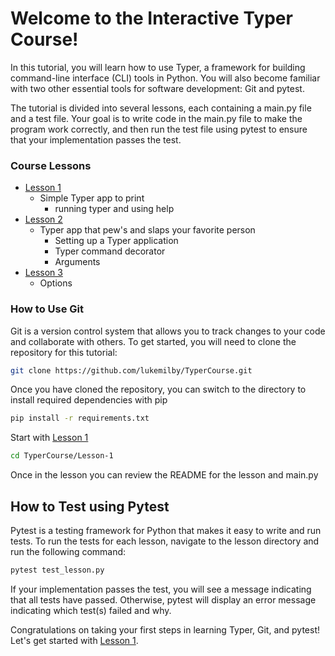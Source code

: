 
# Welcome to the Interactive Typer Course!
In this tutorial, you will learn how to use Typer, a framework for building command-line interface (CLI) tools in Python. You will also become familiar with two other essential tools for software development: Git and pytest.

The tutorial is divided into several lessons, each containing a main.py file and a test file. Your goal is to write code in the main.py file to make the program work correctly, and then run the test file using pytest to ensure that your implementation passes the test.

### Course Lessons
* [Lesson 1](/Lesson-1)
  * Simple Typer app to print
    * running typer and using help
* [Lesson 2](/Lesson-2)
  * Typer app that pew's and slaps your favorite person
    * Setting up a Typer application
    * Typer command decorator
    * Arguments
* [Lesson 3](/Lesson-3)
    * Options

### How to Use Git
Git is a version control system that allows you to track changes to your code 
and collaborate with others. To get started, you will need to clone the repository
for this tutorial:

```bash
git clone https://github.com/lukemilby/TyperCourse.git
```

Once you have cloned the repository, you can switch to the directory to install
required dependencies with pip

```bash
pip install -r requirements.txt
```

Start with [Lesson 1](/Lesson-1)

```bash
cd TyperCourse/Lesson-1
```

Once in the lesson you can review the README for the lesson and main.py 

## How to Test using Pytest

Pytest is a testing framework for Python that makes it easy to write and run tests.
To run the tests for each lesson, navigate to the lesson directory and run the 
following command:

```bash
pytest test_lesson.py
```

If your implementation passes the test, you will see a message indicating that all
tests have passed. Otherwise, pytest will display an error message indicating 
which test(s) failed and why.

Congratulations on taking your first steps in learning Typer, Git, and pytest! 
Let's get started with [Lesson 1](/Lesson-1).